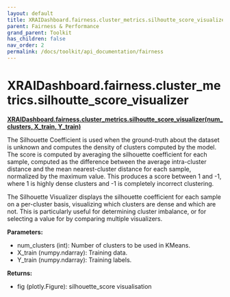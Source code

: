 ```yaml
---
layout: default
title: XRAIDashboard.fairness.cluster_metrics.silhoutte_score_visualizer
parent: Fairness & Performance
grand_parent: Toolkit
has_children: false
nav_order: 2
permalink: /docs/toolkit/api_documentation/fairness
---
```


# XRAIDashboard.fairness.cluster_metrics.silhoutte_score_visualizer
**[XRAIDashboard.fairness.cluster_metrics.silhoutte_score_visualizer(num_clusters, X_train, Y_train)](https://github.com/gaberamolete/XRAIDashboard/blob/main/fairness/cluster_metrics.py)**


The Silhouette Coefficient is used when the ground-truth about the dataset is unknown and computes the density of clusters computed by the model. The score is computed by averaging the silhouette coefficient for each sample, computed as the difference between the average intra-cluster distance and the mean nearest-cluster distance for each sample, normalized by the maximum value. This produces a score between 1 and -1, where 1 is highly dense clusters and -1 is completely incorrect clustering.

The Silhouette Visualizer displays the silhouette coefficient for each sample on a per-cluster basis, visualizing which clusters are dense and which are not. This is particularly useful for determining cluster imbalance, or for selecting a value for 
by comparing multiple visualizers. 


**Parameters:**
- num_clusters (int): Number of clusters to be used in KMeans.
- X_train (numpy.ndarray): Training data.
- Y_train (numpy.ndarray): Training labels.

**Returns:**
- fig (plotly.Figure): silhouette_score visualisation
